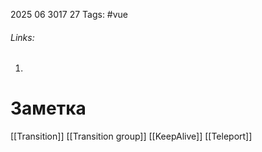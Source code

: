 2025 06 3017 27
Tags: #vue 
###### Links: 
1) 
# Заметка
[[Transition]]
[[Transition group]]
[[KeepAlive]]
[[Teleport]]